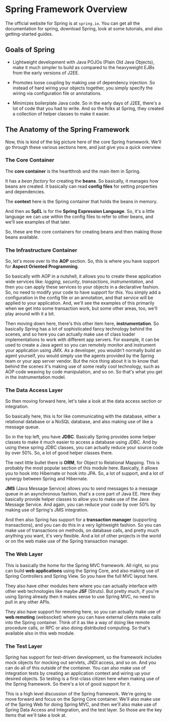 # Spring Framework Overview

The official website for Spring is at `spring.io`. You can get all the documentation for spring, download Spring, look at some tutorials, and also getting-started guides.

## Goals of Spring

  + Lightweight development with Java POJOs (Plain Old Java Objects), make it much simpler to build as compared to the heavyweight EJBs from the early versions of J2EE. 

  + Promotes loose coupling by making use of dependency injection. So instead of hard wiring your objects together, you simply specify the wiring via configuration file or annotations. 

  + Minimizes boilerplate Java code. So in the early days of J2EE, there's a lot of code that you had to write. And so the folks at Spring, they created a collection of helper classes to make it easier. 


## The Anatomy of the Spring Framework

Now, this is kind of the big picture here of the core Spring framework. We'll go through these various sections here, and just give you a quick overview. 

### **The Core Container**

The **core container** is the heartthrob and the main item in Spring. 

It has a *bean factory* for creating the **beans**. So basically, it manages how beans are created. It basically can read **config files** for setting properties and dependencies. 

The **context** here is the Spring container that holds the beans in memory. 

And then as **SpEL** is for the **Spring Expression Language**. So, it's a little language we can use within the config files to refer to other beans, and we'll see examples of that later. 

So, these are the core containers for creating beans and then making those beans available. 

### **The Infrastructure Container**

So, let's move over to the **AOP** section. So, this is where you have support for **Aspect Oriented Programming**. 

So basically with AOP in a nutshell, it allows you to create these application wide services like: *logging*, *security*, *transactions*, *instrumentation*, and then you can apply these services to your objects in a declarative fashion. So, no need to modify your code to have support for this. You simply add a configuration in the config file or an annotation, and that service will be applied to your application. And, we'll see the examples of this primarily when we get into some transaction work, but some other areas, too, we'll play around with it a bit. 

Then moving down here, there's this other item here, **instrumentation**. So basically Spring has a lot of sophisticated fancy technology behind the scenes, and so here you can actually make use of class loader implementations to work with different app servers. For example, it can be used to create a Java agent so you can remotely monitor and instrument your application using JMX. As a developer, you wouldn't normally build an agent yourself, you would simply use the agents provided by the Spring team or your app server vendor. But the nice thing about it is to know that behind the scenes it's making use of some really cool technology, such as AOP code weaving by code manipulation, and so on. So that's what you get in the instrumentation model. 

### **The Data Access Layer**

So then moving forward here, let's take a look at the data access section or integration. 

So basically here, this is for like communicating with the database, either a relational database or a NoSQL database, and also making use of like a message queue. 

So in the top left, you have **JDBC**. Basically Spring provides some helper classes to make it much easier to access a database using JDBC. And by using these spring JDBC classes, you can actually reduce your source code by over 50%. So, a lot of good helper classes there. 

The next little bullet there is **ORM**, for Object to Relational Mapping. This is probably the most popular section of this module here. Basically, it allows you to hook into Hibernate or hook into JPA. So, a lot of support, and a lot of synergy between Spring and Hibernate.

**JMS** (Java Message Service) allows you to send messages to a message queue in an asynchronous fashion, that's a core part of Java EE. Here they basically provide helper classes to allow you to make use of the Java Message Service. And again, you can reduce your code by over 50% by making use of Spring's JMS integration. 

And then also Spring has support for a **transaction manager** (supporting transactions), and you can do this in a very lightweight fashion. So you can make use of transactions on methods, on database calls, and pretty much anything you want, it's very flexible. And a lot of other projects in the world or on the web make use of the Spring transaction manager. 

### **The Web Layer**

This is basically the home for the Spring MVC framework. All right, so you can build **web applications** using the Spring Core, and also making use of Spring Controllers and Spring View. So you have the full MVC layout here.

They also have other modules here where you can actually interface with other web technologies like maybe **JSF** (Struts). But pretty much, if you're using Spring already then it makes sense to use Spring MVC, no need to pull in any other APIs. 

They also have support for remoting here, so you can actually make use of **web remoting** (websocket) where you can have external clients make calls into the Spring container. Think of it as like a way of doing like remote procedure calls, or RPC or also doing distributed computing. So that's available also in this web module. 

### **The Test Layer**

Spring has support for test-driven development, so the framework includes mock objects for mocking out servlets, JNDI access, and so on. And you can do all of this outside of the container. You can also make use of integration tests by creating an application context and wiring up your desired objects. So testing is a first-class citizen here when making use of the Spring framework. So there's a lot of good support for it. 

This is a high level discussion of the Spring framework. We're going to move forward and focus on the Spring Core container. We'll also make use of the Spring Web for doing Spring MVC, and then we'll also make use of Spring Data Access and Integration, and the test layer. So those are the key items that we'll take a look at.

